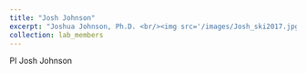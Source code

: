 ```yaml
---
title: "Josh Johnson"
excerpt: "Joshua Johnson, Ph.D. <br/><img src='/images/Josh_ski2017.jpg'>"
collection: lab_members
---
```


PI Josh Johnson 